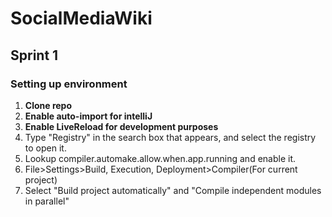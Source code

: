 # SocialMediaWiki

## Sprint 1

### Setting up environment

1. **Clone repo**  
2. **Enable auto-import for intelliJ**
3. **Enable LiveReload for development purposes**
  1. Type "Registry" in the search box that appears, and select the registry to open it.
  2. Lookup compiler.automake.allow.when.app.running and enable it.
  3. File>Settings>Build, Execution, Deployment>Compiler(For current project)
  4. Select "Build project automatically" and "Compile independent modules in parallel"
